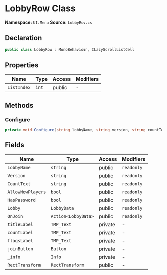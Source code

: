 # LobbyRow Class

**Namespace:** `UI.Menu`
**Source:** `LobbyRow.cs`

## Declaration

```csharp
public class LobbyRow : MonoBehaviour, ILazyScrollListCell
```

## Properties

| Name | Type | Access | Modifiers |
|------|------|--------|-----------|
| `ListIndex` | `int` | public | - |

## Methods

### Configure

```csharp
private void Configure(string lobbyName, string version, string countText, bool allowNewPlayers, bool passworded)
```

## Fields

| Name | Type | Access | Modifiers |
|------|------|--------|-----------|
| `LobbyName` | `string` | public | `readonly` |
| `Version` | `string` | public | `readonly` |
| `CountText` | `string` | public | `readonly` |
| `AllowNewPlayers` | `bool` | public | `readonly` |
| `HasPassword` | `bool` | public | `readonly` |
| `Lobby` | `LobbyData` | public | `readonly` |
| `OnJoin` | `Action<LobbyData>` | public | `readonly` |
| `titleLabel` | `TMP_Text` | private | - |
| `countLabel` | `TMP_Text` | private | - |
| `flagsLabel` | `TMP_Text` | private | - |
| `joinButton` | `Button` | private | - |
| `_info` | `Info` | private | - |
| `RectTransform` | `RectTransform` | public | - |

